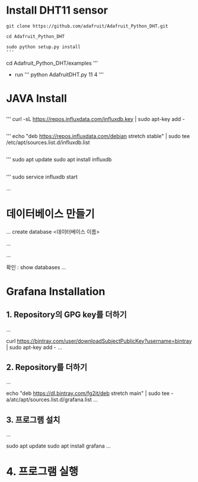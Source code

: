 # Install DHT11 sensor
```
git clone https://github.com/adafruit/Adafruit_Python_DHT.git
```
```
cd Adafruit_Python_DHT
```
```
sudo python setup.py install
'''
```
cd Adafruit_Python_DHT/examples
'''
 - run
'''
python AdafruitDHT.py 11 4
'''
# JAVA Install
 


##
'''
curl -sL https://repos.influxdata.com/influxdb.key | sudo apt-key add -

##
'''
echo "deb https://repos.influxdata.com/debian stretch stable" | sudo tee /etc/apt/sources.list.d/influxdb.list 

##
'''
sudo apt update
sudo apt install influxdb

##
'''
sudo service influxdb start

...

# 데이터베이스 만들기
...
create database <데이터베이스 이름>

...

...

확인 : show databases
...

# Grafana Installation

## 1. Repository의 GPG key를 더하기
...

curl https://bintray.com/user/downloadSubjectPublicKey?username=bintray | sudo apt-key add -
...

## 2. Repository를 더하기
...

echo "deb https://dl.bintray.com/fg2it/deb stretch main" | sudo tee -a/atc/apt/sources.list.d/grafana.list
...

## 3. 프로그램 설치
...

sudo apt update
sudo apt install grafana
...

# 4. 프로그램 실행
